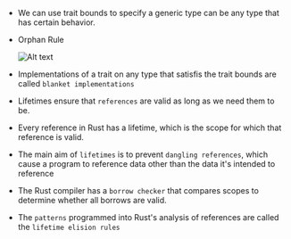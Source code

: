 - We can use trait bounds to specify a generic type can be any type that has certain behavior.

- Orphan Rule

  ![Alt text](imgs/img1.png)

- Implementations of a trait on any type that satisfis the trait bounds are called `blanket implementations`

- Lifetimes ensure that `references` are valid as long as we need them to be.

- Every reference in Rust has a lifetime, which is the scope for which that reference is valid.

- The main aim of `lifetimes` is to prevent `dangling references`, which cause a program to reference data other than the data it's intended to reference

- The Rust compiler has a `borrow checker` that compares scopes to determine whether all borrows are valid.

- The `patterns` programmed into Rust's analysis of references are called the `lifetime elision rules`
